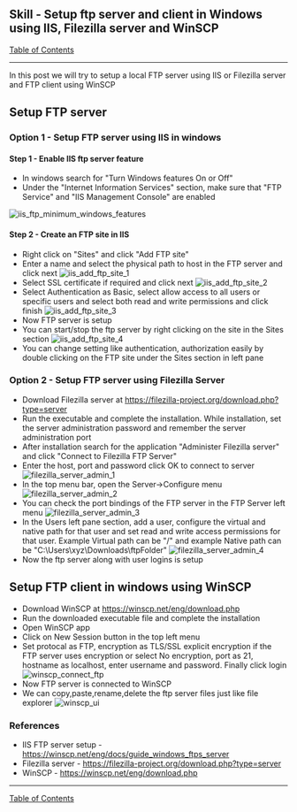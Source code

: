 ## Skill - Setup ftp server and client in Windows using IIS, Filezilla server and WinSCP

[Table of Contents](https://nagasudhir.blogspot.com/2020/04/taming-python-table-of-contents.html)

<hr/>

In this post we will try to setup a local FTP server using IIS or Filezilla server and FTP client using WinSCP

## Setup FTP server
### Option 1 - Setup FTP server using IIS in windows
#### Step 1 - Enable IIS ftp server feature
* In windows search for "Turn Windows features On or Off" 
* Under the "Internet Information Services" section, make sure that "FTP Service" and "IIS Management Console" are enabled

![iis_ftp_minimum_windows_features](https://github.com/nagasudhirpulla/taming_python/raw/master/blog/skills/assets/img/iis_ftp_minimum_windows_features.PNG)
#### Step 2 - Create an FTP site in IIS
* Right click on "Sites" and click "Add FTP site"
* Enter a name and select the physical path to host in the FTP server and click next
![iis_add_ftp_site_1](https://github.com/nagasudhirpulla/taming_python/raw/master/blog/skills/assets/img/iis_add_ftp_site_1.PNG)
* Select SSL certificate if required and click next
![iis_add_ftp_site_2](https://github.com/nagasudhirpulla/taming_python/raw/master/blog/skills/assets/img/iis_add_ftp_site_2.PNG)
* Select Authentication as Basic, select allow access to all users or specific users and select both read and write permissions and click finish
![iis_add_ftp_site_3](https://github.com/nagasudhirpulla/taming_python/raw/master/blog/skills/assets/img/iis_add_ftp_site_3.PNG)
* Now FTP server is setup
* You can start/stop the ftp server by right clicking on the site in the Sites section
![iis_add_ftp_site_4](https://github.com/nagasudhirpulla/taming_python/raw/master/blog/skills/assets/img/iis_add_ftp_site_4.PNG)
* You can change setting like authentication, authorization easily by double clicking on the FTP site under the Sites section in left pane 

### Option 2 - Setup FTP server using Filezilla Server
* Download Filezilla server at https://filezilla-project.org/download.php?type=server
* Run the executable and complete the installation. While installation, set the server administration password and remember the server administration port
* After installation search for the application "Administer Filezilla server" and click "Connect to Filezilla FTP Server"
* Enter the host, port and password click OK to connect to server
![filezilla_server_admin_1](https://github.com/nagasudhirpulla/taming_python/raw/master/blog/skills/assets/img/filezilla_server_admin_1.PNG)
* In the top menu bar, open the Server->Configure menu
![filezilla_server_admin_2](https://github.com/nagasudhirpulla/taming_python/raw/master/blog/skills/assets/img/filezilla_server_admin_2.PNG)
* You can check the port bindings of the FTP server in the FTP Server left menu
![filezilla_server_admin_3](https://github.com/nagasudhirpulla/taming_python/raw/master/blog/skills/assets/img/filezilla_server_admin_3.PNG) 
* In the Users left pane section, add a user, configure the virtual and native path for that user and set read and write access permissions for that user. Example Virtual path can be "/" and example Native path can be "C:\Users\xyz\Downloads\ftpFolder"
![filezilla_server_admin_4](https://github.com/nagasudhirpulla/taming_python/raw/master/blog/skills/assets/img/filezilla_server_admin_4.PNG)
* Now the ftp server along with user logins is setup

## Setup FTP client in windows using WinSCP
* Download WinSCP at https://winscp.net/eng/download.php
* Run the downloaded executable file and complete the installation
* Open WinSCP app
* Click on New Session button in the top left menu
* Set protocal as FTP, encryption as TLS/SSL explicit encryption if the FTP server uses encryption or select No encryption, port as 21, hostname as localhost, enter username and password. Finally click login
![winscp_connect_ftp](https://github.com/nagasudhirpulla/taming_python/raw/master/blog/skills/assets/img/winscp_connect_ftp.PNG)
* Now FTP server is connected to WinSCP
* We can copy,paste,rename,delete the ftp server files just like file explorer
![winscp_ui](https://github.com/nagasudhirpulla/taming_python/raw/master/blog/skills/assets/img/winscp_ui.PNG)
 
### References
* IIS FTP server setup - https://winscp.net/eng/docs/guide_windows_ftps_server
* Filezilla server - https://filezilla-project.org/download.php?type=server
* WinSCP - https://winscp.net/eng/download.php

<hr/>

[Table of Contents](https://nagasudhir.blogspot.com/2020/04/taming-python-table-of-contents.html)




<!--stackedit_data:
eyJoaXN0b3J5IjpbMzcwNzIzOTE3LC01MzkxNTg0NTEsMTkyMD
A1ODU0MCwxOTIwMDU4NTQwLDY4OTA1Njg5NCwtMTczMjE3NjIw
NCw5OTQ0OTc5MjksLTIyODA4MDE5NiwzNTcxNzY5MzBdfQ==
-->